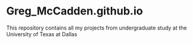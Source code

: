 # Greg_McCadden.github.io
This repository contains all my projects from undergraduate study at the University of Texas at Dallas 

